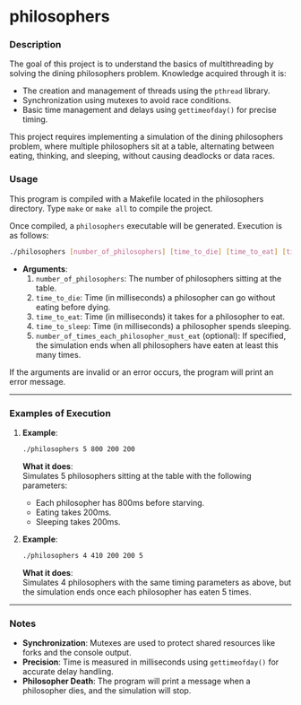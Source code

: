 
# philosophers

### Description

The goal of this project is to understand the basics of multithreading by solving the dining philosophers problem. Knowledge acquired through it is:
- The creation and management of threads using the `pthread` library.
- Synchronization using mutexes to avoid race conditions.
- Basic time management and delays using `gettimeofday()` for precise timing.

This project requires implementing a simulation of the dining philosophers problem, where multiple philosophers sit at a table, alternating between eating, thinking, and sleeping, without causing deadlocks or data races.

### Usage

This program is compiled with a Makefile located in the philosophers directory. Type `make` or `make all` to compile the project. <br>

Once compiled, a `philosophers` executable will be generated. Execution is as follows:

```bash
./philosophers [number_of_philosophers] [time_to_die] [time_to_eat] [time_to_sleep] [number_of_times_each_philosopher_must_eat]
```

- **Arguments**:
  1. `number_of_philosophers`: The number of philosophers sitting at the table.
  2. `time_to_die`: Time (in milliseconds) a philosopher can go without eating before dying.
  3. `time_to_eat`: Time (in milliseconds) it takes for a philosopher to eat.
  4. `time_to_sleep`: Time (in milliseconds) a philosopher spends sleeping.
  5. `number_of_times_each_philosopher_must_eat` (optional): If specified, the simulation ends when all philosophers have eaten at least this many times.

If the arguments are invalid or an error occurs, the program will print an error message.

---

### Examples of Execution

1. **Example**:  
   ```bash
   ./philosophers 5 800 200 200
   ```
   **What it does**:  
   Simulates 5 philosophers sitting at the table with the following parameters:
   - Each philosopher has 800ms before starving.
   - Eating takes 200ms.
   - Sleeping takes 200ms.

2. **Example**:  
   ```bash
   ./philosophers 4 410 200 200 5
   ```
   **What it does**:  
   Simulates 4 philosophers with the same timing parameters as above, but the simulation ends once each philosopher has eaten 5 times.

---

### Notes

- **Synchronization**: Mutexes are used to protect shared resources like forks and the console output.
- **Precision**: Time is measured in milliseconds using `gettimeofday()` for accurate delay handling.
- **Philosopher Death**: The program will print a message when a philosopher dies, and the simulation will stop.
